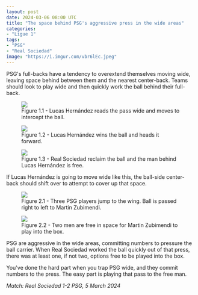 ```yaml
---
layout: post
date: 2024-03-06 08:00 UTC
title: "The space behind PSG's aggressive press in the wide areas"
categories:
- "Ligue 1"
tags:
- "PSG"
- "Real Sociedad"
image: "https://i.imgur.com/vbr6lEc.jpeg"
---
```


PSG's full-backs have a tendency to overextend themselves moving wide, leaving space behind between them and the nearest center-back. Teams should look to play wide and then quickly work the ball behind their full-back.

<!---more--->

<figure>
    <img src="https://i.imgur.com/cE28LJT.jpeg">
    <figcaption>Figure 1.1 - Lucas Hernández reads the pass wide and moves to intercept the ball.</figcaption>
</figure> 

<figure>
    <img src="https://i.imgur.com/C9MhpSi.jpeg">
    <figcaption>Figure 1.2 - Lucas Hernández wins the ball and heads it forward.</figcaption>
</figure> 

<figure>
    <img src="https://i.imgur.com/vbr6lEc.jpeg">
    <figcaption>Figure 1.3 - Real Sociedad reclaim the ball and the man behind Lucas Hernández is free.</figcaption>
</figure> 

If Lucas Hernández is going to move wide like this, the ball-side center-back should shift over to attempt to cover up that space. 

<figure>
    <img src="https://i.imgur.com/DKnzXHf.jpeg">
    <figcaption>Figure 2.1 - Three PSG players jump to the wing. Ball is passed right to left to Martin Zubimendi.</figcaption>
</figure> 

<figure>
    <img src="https://i.imgur.com/CEqSXzJ.jpeg">
    <figcaption>Figure 2.2 - Two men are free in space for Martin Zubimendi to play into the box.</figcaption>
</figure> 

PSG are aggressive in the wide areas, committing numbers to pressure the ball carrier. When Real Sociedad worked the ball quickly out of that press, there was at least one, if not two, options free to be played into the box. 

You've done the hard part when you trap PSG wide, and they commit numbers to the press. The easy part is playing that pass to the free man.

*Match: Real Sociedad 1-2 PSG, 5 March 2024*